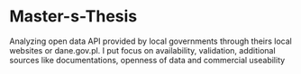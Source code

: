 # Master-s-Thesis
Analyzing open data API provided by local governments through theirs local websites or dane.gov.pl. I put focus on availability, validation, additional sources like documentations, openness of data and commercial useability
